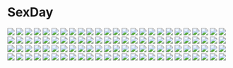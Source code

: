 # SexDay
![](https://konachan.com/image/116a92e93561dfc2555433b51aa55990/Konachan.com%20-%2043838%20animal%20bat%20blush%20breasts%20cat_smile%20cleavage%20cross%20crown%20eyepatch%20fang%20green_eyes%20hat%20long_hair%20purple_hair%20qp%3Aflapper%20thighhighs%20uniform%20vampire.jpg)
![](https://konachan.com/image/d8e6d2e3f6bce71541e1a987d1cd2b4a/Konachan.com%20-%2065049%20megurine_luka%20vocaloid.jpg)
![](https://konachan.com/image/6bbaff3f4ce47f17bc6e635d26d1037a/Konachan.com%20-%2061151%202girls%20blush%20bow%20brown_eyes%20brown_hair%20food%20long_hair%20misaka_mikoto%20pizza%20school_uniform%20shirai_kuroko%20short_hair%20skirt%20twintails.jpg)
![](https://konachan.com/image/b00d89cc5a96d0e639ef6a075d9f5fdf/Konachan.com%20-%20133690%20dress%20flandre_scarlet%20hat%20izayoi_sakuya%20maid%20neko_%28yanshoujie%29%20remilia_scarlet%20spear%20touhou%20vampire%20weapon%20wings.jpg)
![](https://konachan.com/jpeg/231d63352b1eac98b0c9a5c152ebe91e/Konachan.com%20-%20143026%20blonde_hair%20blush%20breasts%20censored%20christina_lindberd%20game_cg%20long_hair%20nipples%20paizuri%20penis%20tel-o%20tentacle_lord%20yatagarasu.jpg)
![](https://konachan.com/image/3f1a81a35b681de4254967a10295635c/Konachan.com%20-%20268063%202girls%20ass%20barefoot%20beach%20bikini%20blonde_hair%20blue_eyes%20fate_%28series%29%20gothic%20long_hair%20navel%20purple_eyes%20redjuice%20swimsuit%20water%20white_hair.jpg)
![](https://konachan.com/image/686a6350b43d15dc0edbc7f6c17cbb54/Konachan.com%20-%20125834%20blue_eyes%20bodysuit%20boyaking%20brown_hair%20long_hair%20mecha%20motorcycle%20neon_genesis_evangelion%20skintight%20sky%20soryu_asuka_langley.jpg)
![](https://konachan.com/jpeg/50c1df96080b9d572b5e41ee5c10baf6/Konachan.com%20-%20228305%20barefoot%20blue_hair%20blush%20couch%20fang%20oukatihiro%20red_eyes%20remilia_scarlet%20short_hair%20touhou%20waifu2x%20wings.jpg)
![](https://konachan.com/image/d8e1ed907b8eeedb60519a2af0923092/Konachan.com%20-%20112963%20blue_hair%20breasts%20game_cg%20nipples%20panties%20sex%20tagme%20underwear.jpg)
![](https://konachan.com/jpeg/6769b514850f61c0b6eb5f3236e0fecc/Konachan.com%20-%20294102%20black_hair%20blush%20breast_grab%20breasts%20choker%20greem_bang%20green_eyes%20male%20mary_%28pokemon%29%20nipples%20nude%20pokemon%20pussy%20sex%20short_hair%20twintails%20uncensored.jpg)
![](https://konachan.com/jpeg/4bc86df3a0ebef1e56eafd697742f2fa/Konachan.com%20-%20302765%20bikini%20kouyafu%20navel%20original%20scan%20scarf%20swimsuit.jpg)
![](https://konachan.com/jpeg/e155dd157cfbdefc59874640ff563567/Konachan.com%20-%20274132%20anus%20ass%20ass_grab%20blush%20brown_eyes%20brown_hair%20censored%20close%20fay%20male%20panties%20panty_pull%20ponytail%20pussy%20thighhighs%20underwear.jpg)
![](https://konachan.com/image/470df217e9357814d69228da56c78e72/Konachan.com%20-%20239556%202girls%20akashio%20animal_ears%20boots%20bow%20catgirl%20flowers%20food%20gloves%20grass%20green_hair%20hat%20kaban%20pantyhose%20petals%20serval%20short_hair%20tail%20thighhighs.jpg)
![](https://konachan.com/jpeg/778164eb064e6bc4b9dac9fe824df5c1/Konachan.com%20-%20106941%20blonde_hair%20d-eve_in_you%20dress%20gokokukyou%20microphone%20yusa_shoko%20zoom_layer.jpg)
![](https://konachan.com/image/94de90f9ee688c328be6d4bc00793f41/Konachan.com%20-%20210446%20kaname_madoka%20mahou_shoujo_madoka_magica%20sakon04%20signed.jpg)
![](https://konachan.com/image/1149c0dc58be2586214886cae9f07fa2/Konachan.com%20-%20299524%20ass%20azur_lane%20black_hair%20breast_hold%20breasts%20cameltoe%20cleavage%20julbakgaksii%20long_hair%20panties%20red_eyes%20spread_legs%20thighhighs%20underwear.jpg)
![](https://konachan.com/image/0f29e06d01614eed334e611451fd62fd/Konachan.com%20-%20187964%20animal_ears%20building%20clouds%20jumpei99%20original%20scenic%20tail%20tree%20water.jpg)
![](https://konachan.com/image/16d536d4037173e477b420f81c1be6a9/Konachan.com%20-%2063715%20blue_eyes%20favorite%20game_cg%20hisakaki_komomo%20hisakaki_kosame%20hoshizora_no_memoria%20long_hair%20shida_kazuhiro%20shoujo_ai%20twins.jpg)
![](https://konachan.com/image/6566cf2506c246d0c712697e694562bd/Konachan.com%20-%20261645%20anthropomorphism%20blush%20breasts%20couch%20headband%20ippachi%20kantai_collection%20long_hair%20pantyhose%20shoukaku_%28kancolle%29%20skirt%20white%20white_hair%20yellow_eyes.jpg)
![](https://konachan.com/jpeg/62779503ae9052f59052cae9854add9c/Konachan.com%20-%20202635%20angel_beats%21%20boots%20building%20flowers%20game_cg%20iwasawa_masami%20key%20na-ga%20park%20pink_hair%20pregnant%20red_eyes%20rose%20scenic%20short_hair%20skirt%20sky.jpg)
![](https://konachan.com/jpeg/1172086f0bbd1d16c1e0835c0bc7dd90/Konachan.com%20-%20109184%20aqua_eyes%20aqua_hair%20hatsune_miku%20headphones%20mi-ca%20sleeping%20vocaloid%20water.jpg)
![](https://konachan.com/jpeg/02a386d7bc706215550eed3fd07f4c21/Konachan.com%20-%20218904%20blush%20boots%20bow%20breasts%20choker%20cleavage%20dress%20gloves%20nishikino_maki%20purin_%28purin0%29%20purple_eyes%20red_hair%20ribbons%20short_hair.jpg)
![](https://konachan.com/image/274a3fbf13cd2163955ede73fd871158/Konachan.com%20-%20202494%20animal%20building%20fox%20kamisama_no_goyounin%20kurono-kuro%20scenic%20shade%20tree.jpg)
![](https://konachan.com/image/47bea2c77896ce6c373097dc2c5741de/Konachan.com%20-%20135275%20excel_%28shena%29%20inubashiri_momiji%20red_eyes%20shameimaru_aya%20sky%20tail%20touhou%20water%20wings%20wolfgirl.jpg)
![](https://konachan.com/image/71f1c2c6dd47261eb3ca3f56c6022078/Konachan.com%20-%2076701%20angel_beats%21%20aqua_eyes%20gun%20nakamura_yuri%20school_uniform%20thighhighs%20weapon.jpg)
![](https://konachan.com/image/d18ea207acfcd58f03e9f9ccfd28949a/Konachan.com%20-%20135297%20flowers%20gloves%20gray_eyes%20hat%20long_hair%20original%20purple_hair%20riv%20scarf.jpg)
![](https://konachan.com/image/ed7e9e32aae9763882bf3347e0121398/Konachan.com%20-%2087057%20bow%20breasts%20cleavage%20fujiwara_no_mokou%20kitakaze_higashikaze%20red_eyes%20touhou.jpg)
![](https://konachan.com/image/2dfb6ecbd1c813a5376ecd693dff359a/Konachan.com%20-%20101837%20akemi_homura%20kaname_madoka%20mahou_shoujo_madoka_magica%20miki_sayaka%20nekomiya_nao%20sakura_kyouko%20tomoe_mami.jpg)
![](https://konachan.com/jpeg/380d028e91e8f563fdee44acaaec0ffe/Konachan.com%20-%20247902%20brown_hair%20flowers%20green_eyes%20idolmaster%20idolmaster_cinderella_girls%20long_hair%20necklace%20shibuya_rin%20signed%20tagme_%28artist%29.jpg)
![](https://konachan.com/image/d986ca2e8b3640bc5276608f7f8c6da0/Konachan.com%20-%2051239%20blue%20book%20bow%20demon%20dress%20gray_hair%20logo%20long_hair%20ozawa_akifumi%20pointed_ears%20red_eyes%20rena_grimoire%20ribbons%20shikotama_slave%20unisonshift%20wings.jpg)
![](https://konachan.com/jpeg/9fa6f51dcebd597c8c9c87151a41d62e/Konachan.com%20-%20278967%20blue_eyes%20blue_hair%20bongo_cat%20chibi%20fujishiro_kokoa%20headdress%20heart%20maid%20parody%20rem_%28re%3Azero%29%20short_hair%20watermark%20white.jpg)
![](https://konachan.com/image/e9120b399e804540b69aaf215f714462/Konachan.com%20-%20243888%20animal%20frog%20kukka%20original.jpg)
![](https://konachan.com/jpeg/8f93e8120748a109d8d78ea0c3223242/Konachan.com%20-%20203718%20animal%20apple%20aqua_eyes%20aqua_hair%20candy%20fireworks%20fish%20food%20fruit%20hatsune_miku%20long_hair%20mikudayoo%20night%20sky%20stars%20summer%20thighhighs%20tie%20vocaloid%20water.jpg)
![](https://konachan.com/jpeg/555ff43b94230eb649e02a4a0753e855/Konachan.com%20-%20262893%20akabeisoft2%20ass%20barefoot%20bath%20bathtub%20bikini%20breasts%20brown_hair%20censored%20game_cg%20long_hair%20navel%20nipples%20oryou%20pink_eyes%20pussy%20ribbons%20swimsuit%20water.jpg)
![](https://konachan.com/image/760499300bb46e2d1f0c8dc8a48e918e/Konachan.com%20-%20268077%20black_hair%20blue_eyes%20boots%20breasts%20cameltoe%20cleavage%20freze%20gloves%20honkai_impact%20long_hair%20mask%20raiden_mei%20reflection%20ribbons%20sword%20torn_clothes%20weapon.jpg)
![](https://konachan.com/image/95e3bd993a67e0377bd0ea78dbf7bab4/Konachan.com%20-%2015258%20animal%20barefoot%20bike_shorts%20cowboy_bebop%20dog%20ein_%28cowboy_bebop%29%20faye_valentine%20jpeg_artifacts%20purple_hair%20red_hair%20short_hair%20shorts%20sideboob.jpg)
![](https://konachan.com/jpeg/7ee8b39a7fac537f9133a40e43cff083/Konachan.com%20-%20193089%20barefoot%20bikini%20black_hair%20blush%20braids%20breast_grab%20brown_eyes%20cube%20game_cg%20kantoku%20long_hair%20miyakuni_ichigo%20nanase_sena%20navel%20spread_legs%20swimsuit.jpg)
![](https://konachan.com/image/216d295f20fd2875c7c61faa55e361f7/Konachan.com%20-%20235325%202girls%20blush%20breasts%20brown_eyes%20dildo%20kneehighs%20long_hair%20navel%20nipples%20nude%20pussy%20red_hair%20sex%20short_hair%20thighhighs%20uncensored%20yellow_eyes%20yuri.jpg)
![](https://konachan.com/image/09ba5abe6fc368653bfdb6fd0013461c/Konachan.com%20-%20172826%20anarki_300%20hat%20league_of_legends%20mage%20signed%20snow%20staff%20torn_clothes%20veigar%20weapon%20witch_hat.jpg)
![](https://konachan.com/jpeg/13570659cef031414b796d1f108371c3/Konachan.com%20-%20169431%20blue_eyes%20braids%20computer%20dress%20game_cg%20girls_be_ambitious%21%20long_hair%20mtu%20necklace%20pink_hair%20score%20yuzuki_fuuka.jpg)
![](https://konachan.com/image/8e4e11c30f9e7aee5ae9ef38840971a1/Konachan.com%20-%20120449%20aqua_hair%20close%20hatsune_miku%20headphones%20shu_%28shya%29%20twintails%20vocaloid.jpg)
![](https://konachan.com/image/5cd6312fd44a6c19a401f8d0329eb39d/Konachan.com%20-%2078655%20ef%20ef_a_fairy_tale_of_the_two%20hayama_mizuki%20hirono_nagi%20miyamura_miyako%20nanao_naru.jpg)
![](https://konachan.com/jpeg/73f8f54f53521aa4801965c9952b4a4e/Konachan.com%20-%20225326%20ass%20bikini%20blush%20bow%20breasts%20brown_eyes%20cameltoe%20catgirl%20cleavage%20headband%20kneehighs%20long_hair%20original%20scan%20socks%20swimsuit%20tail%20underboob%20white.jpg)
![](https://konachan.com/image/fab3f1028d71320b70df528f30924e9a/Konachan.com%20-%2013222%20akamaru%20aqua_eyes%20bikini%20blush%20breasts%20cleavage%20navel%20necklace%20pink_hair%20ragnarok_online%20short_hair%20stars%20suzuneko%20swimsuit%20watermark.jpg)
![](https://konachan.com/image/8cf9350fce2efaab88699c2916f83196/Konachan.com%20-%20203795%20aqua_hair%20crown%20dress%20lm7_%28op-center%29%20long_hair%20original%20purple_eyes%20water.jpg)
![](https://konachan.com/image/e4aa9d58b62d406cf963f0825fb49ca3/Konachan.com%20-%2014772%20ayanami_rei%20neon_genesis_evangelion%20wings.jpg)
![](https://konachan.com/image/793b20cf70b063eaf6a0f7e2f0b47a74/Konachan.com%20-%20239267%20blue_hair%20boots%20flowers%20food%20fruit%20grass%20hat%20hinanawi_tenshi%20long_hair%20muireko%20red_eyes%20skirt%20sword%20touhou%20weapon.jpg)
![](https://konachan.com/image/9001ca980c165ad958e542a4e97885b6/Konachan.com%20-%20166681%20bow%20hata_no_kokoro%20long_hair%20mask%20pink_eyes%20pink_hair%20ryosios%20skirt%20spear%20touhou%20weapon.jpg)
![](https://konachan.com/jpeg/6ca6ee1eb1a5713e065e25018df996b0/Konachan.com%20-%20251523%20midna%20nintendo%20princess_daisy%20princess_peach%20princess_zelda%20rosalina%20sigurdhosenfeld%20super_mario%20super_smash_bros.%20third-party_edit%20uncensored.jpg)
![](https://konachan.com/image/ee17cae9bf532655137aa63f5b41a7d1/Konachan.com%20-%2012237%20tagme.jpg)
![](https://konachan.com/image/9ddb6e476da7d2a539a7a0fa2af3bfee/Konachan.com%20-%2071879%20brown_eyes%20brown_hair%20gray_hair%20kiryu_zero%20knife%20vampire%20vampire_knight%20yuuki_cross.jpg)
![](https://konachan.com/image/4867cb5618f4d088cc4dcca11b53514e/Konachan.com%20-%2034342%20genderswap%20kyonko%20school_uniform%20suzumiya_haruhi_no_yuutsu.jpg)
![](https://konachan.com/image/060c594dd6215de48c9bc1aa015daa9b/Konachan.com%20-%2020779%20azumanga_daioh%20kagura%20kasuga_ayumu%20koiwai_yotsuba%20mihama_chiyo%20mizuhara_koyomi%20sakaki%20tadakichi%20takino_tomo%20yotsubato%21.jpg)
![](https://konachan.com/image/150720b6d86e7ab4a9ea1bc45e272e53/Konachan.com%20-%20223630%20all_male%20bed%20blush%20brown_hair%20male%20original%20panties%20school_uniform%20short_hair%20tagme_%28artist%29%20thighhighs%20trap%20underwear.jpg)
![](https://konachan.com/jpeg/d51001b6e18b16bf383e65f7bb896578/Konachan.com%20-%20303234%202girls%20aqua_eyes%20fuiba_fuyu%20gochuumon_wa_usagi_desu_ka%3F%20kafuu_chino%20loli%20long_hair%20purple_hair%20school_uniform%20skirt%20taku_michi%20thighhighs%20tree.jpg)
![](https://konachan.com/image/1861da796fe00a41c549ee7cf694f2e8/Konachan.com%20-%20156754%20building%20dragon%20night%20original%20qinni.jpg)
![](https://konachan.com/image/0954837ec7725ce23015b3e76d600b46/Konachan.com%20-%20125694%20armor%20breasts%20cleavage%20dragon%20glycyrrhizae%20tagme.jpg)
![](https://konachan.com/jpeg/6b10789ba9e2bbd4f78b272a6d0b5439/Konachan.com%20-%20136742%20blonde_hair%20heart-work%20original%20pajamas%20short_hair%20suzuhira_hiro.jpg)
![](https://konachan.com/image/670f74dc4b647f72d5961758cbd75972/Konachan.com%20-%2037586%20code_geass%20shirley_fenette.jpg)
![](https://konachan.com/jpeg/14a4aa9ede0f40bb9d02f9c384af22ed/Konachan.com%20-%20229841%202girls%20barefoot%20beach%20bed%20black_hair%20cinkai%20dress%20long_hair%20original%20scenic%20sleeping%20summer_dress%20tree%20water.jpg)
![](https://konachan.com/image/855fae58aa88f341edb3e29957f05739/Konachan.com%20-%2041066%20white.jpg)
![](https://konachan.com/jpeg/336e874560f08396d774fd408679b896/Konachan.com%20-%20177381%20bed%20blonde_hair%20blue_eyes%20bra%20breasts%20cum%20game_cg%20long_hair%20nipples%20penis%20pussy%20pussy_juice%20sex%20spread_legs%20uncensored%20underwear%20yuuki_hagure.jpg)
![](https://konachan.com/jpeg/5efbb11288f6fa4c618d9c2db3a06376/Konachan.com%20-%20205027%20aqua_eyes%20ass%20black_hair%20butterfly%20caidychen%20long_hair%20original%20school_uniform%20skirt%20thighhighs%20white.jpg)
![](https://konachan.com/image/02ac9d0e7816e4cfd00f40a1d680015a/Konachan.com%20-%20109294%20akemi_homura%20kaname_madoka%20magicxiang%20mahou_shoujo_madoka_magica%20miki_sayaka%20sakura_kyouko%20tomoe_mami.jpg)
![](https://konachan.com/image/6a515135ac974f6c0287206e60a53de0/Konachan.com%20-%20219362%20aqua_eyes%20aqua_hair%20bikini%20cameltoe%20gia%20gun%20original%20signed%20swimsuit%20weapon%20white.jpg)
![](https://konachan.com/image/e4df9feba3f261d011d2da2c87186c55/Konachan.com%20-%20192986%20all_male%20armor%20gray_hair%20gun%20hanshu%20league_of_legends%20malcolm_graves%20male%20short_hair%20weapon.jpg)
![](https://konachan.com/image/6329bf7427cda58e746100e09a745e94/Konachan.com%20-%20185369%20all_male%20blonde_hair%20blue_eyes%20hat%20male%20original%20shino_%28syllable%29%20uniform%20water.jpg)
![](https://konachan.com/image/75a927a4ac5a1f73790f2fb323aecc43/Konachan.com%20-%2068749%20black_rock_shooter%20chain%20cosplay%20crossover%20gun%20hatsune_miku%20kagamine_len%20male%20parody%20twintails%20vocaloid%20weapon.jpg)
![](https://konachan.com/image/46989f9a561aa7096f0e2debeebd4095/Konachan.com%20-%2092055%20animal_ears%20bunny_ears%20bunnygirl%20candy%20lollipop%20natsuki_coco%20tagme%20thighhighs.jpg)
![](https://konachan.com/image/890cf14e6414087f23b45f0b1d093f05/Konachan.com%20-%2068836%20anthropomorphism%20axis_powers_hetalia%20china_%28hetalia%29%20group%20japan_%28hetalia%29%20korea_%28hetalia%29%20male%20south_korea_%28hetalia%29%20taiwan_%28hetalia%29.jpg)
![](https://konachan.com/image/0ce01d111900095d1ce415e67075d469/Konachan.com%20-%20265639%20barefoot%20blonde_hair%20bow%20flandre_scarlet%20flan_%28seeyouflan%29%20red%20red_eyes%20short_hair%20touhou%20vampire%20wings.jpg)
![](https://konachan.com/image/ee97d3694336ae589d7ae19ce02c52e2/Konachan.com%20-%20187447%20breasts%20cleavage%20daiaru%20gloves%20katana%20original%20red_eyes%20short_hair%20sword%20thighhighs%20weapon%20white_hair.jpg)
![](https://konachan.com/image/f03f8170fa0c46b7f3bed036b537acef/Konachan.com%20-%2015879%20bunnygirl%20tagme%20trickster.jpg)
![](https://konachan.com/image/078346acd0939c2aa4275530ffc4b2f4/Konachan.com%20-%20143221%20aoki_yoshifumi%20inaba_himeko%20jpeg_artifacts%20kiriyama_yui%20kokoro_connect%20nagase_iori%20yaegashi_taichi.jpg)
![](https://konachan.com/jpeg/e9742239f45ec20b6b56aa865f3236f8/Konachan.com%20-%2026766%20hermes%20kino%20kino_no_tabi.jpg)
![](https://konachan.com/image/1ffda137c30869ed3093660901400d72/Konachan.com%20-%20275765%20group%20hayami_kanade%20ichinose_shiki%20idolmaster%20idolmaster_cinderella_girls%20jougasaki_mika%20miyamoto_frederica%20morimiya_masayuki%20shiomi_shuuko.jpg)
![](https://konachan.com/image/0cd32d1e7c96152102b0e3dfc9e67a50/Konachan.com%20-%2058714%20animal_ears%20blush%20catgirl%20kaenbyou_rin%20long_hair%20red_hair%20touhou.jpg)
![](https://konachan.com/image/2ee970b3288802ca0a603d47f25da552/Konachan.com%20-%209238%20pink_hair%20saigyouji_yuyuko%20touhou.jpg)
![](https://konachan.com/jpeg/0845486eb43f20360256b42d57a2acf4/Konachan.com%20-%20294520%20ensemble_%28company%29%20game_cg%20koi_wa_sotto_saku_hana_no_you_ni%20kotoishi_iori%20male%20suit%20sumeragi_rei%20tagme_%28artist%29%20water%20wedding%20wedding_attire.jpg)
![](https://konachan.com/image/0827616975fd8dc33f60960ac6697436/Konachan.com%20-%20124283%20mecha%20mobile_suit_gundam%20mobile_suit_gundam_00%20watermark%20weapon%20zefai.jpg)
![](https://konachan.com/image/c12b71b32d9daf8f3ff6441e3b08fa9e/Konachan.com%20-%20181737%20animal%20bird%20cage%20dress%20feathers%20long_hair%20naoto_%28tulip%29%20original%20pink_eyes%20pink_hair%20thighhighs.jpg)
![](https://konachan.com/image/bab4a6f4a6f051f0e148a4d0b665120b/Konachan.com%20-%2071028%20caffein%20vocaloid%20yowane_haku.jpg)
![](https://konachan.com/image/659f2b94ce681f05e613627ef9e046f1/Konachan.com%20-%2033655%20ef%20miyamura_miyako%20moon%20sky.jpg)
![](https://konachan.com/image/8edb41f8d97b0a259fe369026c82826b/Konachan.com%20-%20269485%20animal_ears%20ass%20bow%20breasts%20clouds%20foxgirl%20gloves%20haik%20orange_hair%20original%20pink_eyes%20scarf%20short_hair%20sky%20tail%20thighhighs%20twintails%20water.jpg)
![](https://konachan.com/jpeg/b70895ad6ad39c5ff6434d8f801ffcf9/Konachan.com%20-%20280064%202girls%20blue_hair%20blush%20chibi%20dress%20food%20hat%20headband%20pink_eyes%20pink_hair%20pointed_ears%20short_hair%20skirt%20touhou%20useq1067%20vampire%20white%20wings.jpg)
![](https://konachan.com/jpeg/e5be4e901eba55560ae14d0a0443d253/Konachan.com%20-%20275018%20ass%20black_hair%20breasts%20censored%20dark_skin%20green_eyes%20ixmmxi%20long_hair%20navel%20nipples%20ponytail%20pussy%20red_eyes%20tan_lines%20tattoo%20wet%20white%20wristwear.jpg)
![](https://konachan.com/jpeg/5984f295e7cccf29216d3b6b55ef80f9/Konachan.com%20-%20275225%20aliasing%20headphones%20kamioka_shun%27ya%20original%20panties%20school_uniform%20shiori_%28kamioka_shun%27ya%29%20underwear.jpg)
![](https://konachan.com/image/55c7f85c2ecef99fca960f49d0bdfa35/Konachan.com%20-%20277835%202girls%20aliasing%20aqua_hair%20bow%20dress%20gloves%20headdress%20kamishiro_piyo%20lolita_fashion%20long_hair%20original%20pink_hair%20thighhighs%20twintails.jpg)
![](https://konachan.com/jpeg/2e7d6fbb1577d8d13305632e094b2f77/Konachan.com%20-%20305518%20apple228%20brown_hair%20building%20dress%20flowers%20lolita_fashion%20long_hair%20original%20petals%20purple_eyes%20reflection%20water.jpg)
![](https://konachan.com/image/80e74276c55382a5024436b950f55682/Konachan.com%20-%20293194%20close%20clouds%20long_hair%20original%20sky%20taiga_%28ryukyu-6102-8%29%20tears%20water.jpg)
![](https://konachan.com/image/6f5264c075683b7c4503a1476dc16285/Konachan.com%20-%20200080%20ass%20ayase_eri%20bath%20black_hair%20breast_hold%20breasts%20cleavage%20group%20night%20nude%20onsen%20orein%20purple_eyes%20purple_hair%20scenic%20sky%20sonoda_umi%20stars%20towel%20wet.jpg)
![](https://konachan.com/jpeg/3e3d0cfdc0a3ad29e7ada3080a82b5af/Konachan.com%20-%20297163%20bed%20blush%20bra%20lyte%20navel%20open_shirt%20original%20panties%20red_eyes%20shirt%20short_hair%20underwear%20white_hair.jpg)
![](https://konachan.com/image/c286d19dae6eac6b0c95fae468cde6dc/Konachan.com%20-%20201591%20anthropomorphism%20blood%20breasts%20gray_hair%20japanese_clothes%20long_hair%20ray83222%20red_eyes%20sarashi%20skirt%20thighhighs%20torn_clothes%20underwear%20wink.jpg)
![](https://konachan.com/image/d1325f9e4d4006c27ff468ca0c727d27/Konachan.com%20-%20174209%20black_hair%20blonde_hair%20blue_eyes%20blue_hair%20dress%20flowers%20gary_%28ib%29%20hat%20ib%20ib_%28ib%29%20kneehighs%20long_hair%20mary_%28ib%29%20red_eyes%20rose%20short_hair.jpg)
![](https://konachan.com/image/923bdd372d1d05ac34eaa36392db326f/Konachan.com%20-%2079604%20animal_ears%20blush%20breasts%20catgirl%20k-on%21%20navel%20nipples%20no_bra%20open_shirt%20panbai%20panties%20skirt%20skirt_lift%20tears%20thighhighs%20underwear%20vibrator%20wet.jpg)
![](https://konachan.com/image/c9c9ebbe2bdd216dd09d274d67e7c407/Konachan.com%20-%2012375%20tagme.jpg)
![](https://konachan.com/image/bbbe7c2ffff13ab0482598df44b0d172/Konachan.com%20-%20163448%20feathers%20goth-loli%20lolita_fashion%20nyantype%20rozen_maiden%20scan%20shinku%20suigintou%20wings.jpg)
![](https://konachan.com/image/c1d8fcd74e2908e7228273d3ea3d5569/Konachan.com%20-%2010772%20bow%20bunny%20eyepatch%20goth-loli%20gray_hair%20jpeg_artifacts%20logo%20lolita_fashion%20long_hair%20nounai_kanojo%20purple_eyes%20tie%20tomosato_amane.jpg)
![](https://konachan.com/jpeg/58ff0135e0268fe3190e32b34fab9c0c/Konachan.com%20-%20247227%20annin_doufu%20idolmaster%20idolmaster_cinderella_girls%20idolmaster_cinderella_girls_starlight_stage%20shiragiku_hotaru.jpg)
![](https://konachan.com/jpeg/a45f4e970603b079eff49f938906dadd/Konachan.com%20-%20194471%20aqua_eyes%20aqua_hair%20breasts%20cleavage%20dress%20hatsune_miku%20long_hair%20night%20sky%20stars%20steelleets%20twintails%20vocaloid.jpg)
